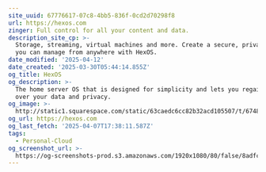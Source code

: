 ```yaml
---
site_uuid: 67776617-07c8-4bb5-836f-0cd2d70298f8
url: https://hexos.com
zinger: Full control for all your content and data.
description_site_cp: >-
  Storage, streaming, virtual machines and more. Create a secure, private server
  you can manage from anywhere with HexOS.
date_modified: '2025-04-12'
date_created: '2025-03-30T05:44:14.855Z'
og_title: HexOS
og_description: >-
  The home server OS that is designed for simplicity and lets you regain control
  over your data and privacy.
og_image: >-
  http://static1.squarespace.com/static/63caedc6cc82b32acd105507/t/6748e615b6305e04d2192e79/1732830741442/HexOS+Logo+%2B+wordmark.png?format=1500w
og_url: https://hexos.com
og_last_fetch: '2025-04-07T17:38:11.587Z'
tags:
  - Personal-Cloud
og_screenshot_url: >-
  https://og-screenshots-prod.s3.amazonaws.com/1920x1080/80/false/8adfc03cfe9b07cf02796e1ff63e3e0f1fb8c0846186f8ecc8fbafa783014453.jpeg
---
```































